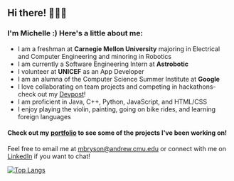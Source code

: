 ## Hi there! 👩🏻‍💻

### I'm Michelle :) Here's a little about me:

- I am a freshman at **Carnegie Mellon University** majoring in Electrical and Computer Engineering and minoring in Robotics
- I am currently a Software Engineering Intern at **Astrobotic**
- I volunteer at **UNICEF** as an App Developer
- I am an alumna of the Computer Science Summer Institute at **Google**
- I love collaborating on team projects and competing in hackathons- check out my [Devpost](https://devpost.com/mbryson562)!
- I am proficient in Java, C++, Python, JavaScript, and HTML/CSS
- I enjoy playing the violin, painting, going on bike rides, and learning foreign languages

#### Check out my [portfolio](https://mbryson.me) to see some of the projects I've been working on!

Feel free to email me at mbryson@andrew.cmu.edu or connect with me on [LinkedIn](https://www.linkedin.com/in/michelle-a-bryson/) if you want to chat!

[![Top Langs](https://github-readme-stats.vercel.app/api/top-langs/?username=michelle-a-bryson&exclude_repo=Students-for-Black-Lives&layout=compact)](https://github.com/anuraghazra/github-readme-stats)


<!--
**michelle-a-bryson/michelle-a-bryson** is a ✨ _special_ ✨ repository because its `README.md` (this file) appears on your GitHub profile.

Here are some ideas to get you started:

- 🔭 I’m currently working on ...
- 🌱 I’m currently learning ...
- 👯 I’m looking to collaborate on ...
- 🤔 I’m looking for help with ...
- 💬 Ask me about ...
- 📫 How to reach me: ...
- 😄 Pronouns: ...
- ⚡ Fun fact: ...
-->
